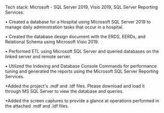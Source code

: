 Tech stack: Microsoft - SQL Server 2019, Visio 2019, SQL Server Reporting Services.

• Created a database for a Hospital using Microsoft SQL Server 2019 to manage daily administration tasks that occur in a hospital.

• Created the database design document with the ERDS, EERDs, and Relational Schema using Microsoft Visio 2019.

• Performed ETL using Microsoft SQL Server and queried databases on the linked server and remote server.

• Utilized the Indexing and Database Console Commands for performance tuning and generated the reports using the Microsoft SQL Server Reporting Services.

*Added the project's .mdf and .ldf files. Please download and load it through MS SQL Server to view the database and queries.

*Added the screen captures to provide a glance at operations performed in the attached .mdf and .ldf files.
